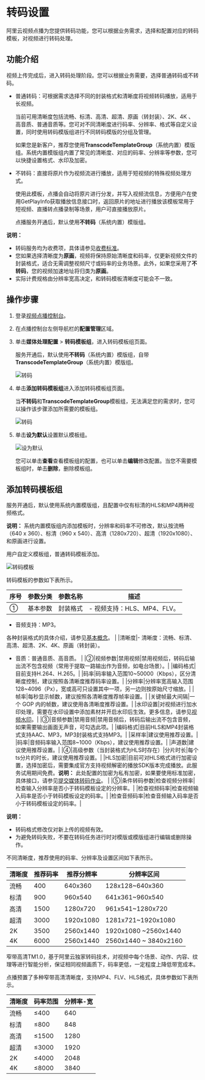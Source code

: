 # 转码设置

阿里云视频点播为您提供转码功能，您可以根据业务需求，选择和配置对应的转码模板，对视频进行转码处理。

## 功能介绍

视频上传完成后，进入转码处理阶段。您可以根据业务需要，选择普通转码或不转码。

-   普通转码：可根据需求选择不同的封装格式和清晰度将视频转码播放，适用于长视频。

    当前可用清晰度包括流畅、标清、高清、超清、原画（转封装）、2K、4K 、高音质、普通音质等。您可对不同清晰度进行码率、分辨率、格式等自定义设置，同时使用转码模版组进行不同转码模版的分组及管理。

    如果您是新客户，推荐您使用**TranscodeTemplateGroup**（系统内置）模版组。系统内置模版组内置了常见的清晰度、对应的码率、分辨率等参数，您可以快捷设置格式、水印及加密。

-   不转码：直接将原片作为视频流进行播放，适用于短视频的特殊视频处理方式。

    使用此模板，点播会自动将原片进行分发，并写入视频流信息，方便用户在使用GetPlayInfo获取播放信息接口时，返回原片的地址进行播放该模板常用于短视频、直播转点播录制等场景，用户可直接播放原片。

    点播服务开通后，默认使用**不转码**（系统内置）模版组。


**说明：**

-   转码服务均为收费项，具体请参见[收费标准](https://www.aliyun.com/price/product?spm=5176.2020520107.0.0.719a83833KlNbP#/vod/detail)。
-   您如果选择清晰度为**原画**，视频将保持原始清晰度和码率，仅更新视频文件的封装格式，适合无需调整视频尺寸或码率的业务场景。此外，如果您采用了**不转码**，您的视频加速地址将归类为**原画**。
-   实际计费规格由分辨率宽高决定，和转码模板清晰度可能会不一致。

## 操作步骤

1.  登录[视频点播控制台](https://vod.console.aliyun.com/)。

2.  在点播控制台左侧导航栏的**配置管理**区域。

3.  单击**媒体处理配置** \> **转码模板组**，进入转码模板组页面。

    服务开通后，默认使用**不转码**（系统内置）模版组，自带**TranscodeTemplateGroup**（系统内置）模版组。

    ![转码](https://static-aliyun-doc.oss-accelerate.aliyuncs.com/assets/img/zh-CN/0739006061/p172491.png)

4.  单击**添加转码模板组**进入添加转码模板组页面。

    当**不转码**和**TranscodeTemplateGroup**模板组，无法满足您的需求时，您可以操作该步骤添加所需要的模板组。

    ![转码](https://static-aliyun-doc.oss-accelerate.aliyuncs.com/assets/img/zh-CN/0739006061/p174476.png)

5.  单击**设为默认**设置默认模板组。

    ![设为默认](https://static-aliyun-doc.oss-accelerate.aliyuncs.com/assets/img/zh-CN/0739006061/p174513.png)

    您可以单击**查看**查看模板组的配置，也可以单击**编辑**修改配置。当您不需要模板组时，单击**删除**，删除模板组。


## 添加转码模板组

服务开通后，默认使用系统内置模版组，且配置中仅有标清的HLS和MP4两种视频格式。

**说明：** 系统内置模版组内添加模板时，分辨率和码率不可修改，默认按流畅（640 x 360）、标清（960 x 540）、高清（1280x720）、超清（1920x1080）、和原画进行设置。

用户自定义模板组，普通转码模板添加。

![转码模板](https://static-aliyun-doc.oss-accelerate.aliyuncs.com/assets/img/zh-CN/9063155061/p182466.png)

转码模板的参数如下表所示。

|序号|参数分类|参数名称|描述|
|--|----|----|--|
|①|基本参数|封装格式|-   视频支持：HLS、MP4、FLV。
-   音频支持：MP3。

各种封装格式的具体介绍，请参见[基本概念](/cn.zh-CN/产品简介/基本概念.md)。 |
|清晰度|-   清晰度：流畅、标清、高清、超清、2K、4K、原画（转封装）。
-   音质：普通音质、高音质。 |
|②|视频参数|禁用视频|禁用视频后，转码后输出流不包含视频（常用于提取一路输出作为音频，如电台场景）。|
|编码格式|目前支持H.264、H.265。|
|码率|码率输入范围10~50000（Kbps），区分清晰度控制，建议按照各清晰度推荐码率设置。|
|分辨率|分辨率宽高输入范围128~4096（Px），宽或高可只设置其中一项，另一边则按原始尺寸缩放。|
|帧率|每秒显示帧数，建议按照各清晰度推荐帧率设置。|
|关键帧最大间隔|一个 GOP 内的帧数，建议使用各清晰度推荐设置。|
|水印设置|对视频进行加水印处理，需要在水印设置中添加素材并开启水印后生效。更多信息，请参见[视频水印](/cn.zh-CN/控制台指南/配置管理/水印管理.md)。|
|③|音频参数|禁用音频|禁用音频后，转码后输出流不包含音频，如果需要输出画面无声音，可勾选此项。|
|编码格式|目前HLS和MP4封装格式支持AAC、MP3，MP3封装格式支持MP3。|
|采样率|建议使用推荐设置。|
|码率|音频码率输入范围8~1000（Kbps），建议使用推荐设置。|
|声道数|建议使用推荐设置。|
|④|高级参数（当封装格式为HLS时存在）|分片时长|每个ts分片的时长，建议使用推荐设置。|
|HLS加密|目前可对HLS格式进行加密设置，选择加密后，需要集成官方支持视频解密的播放SDK版本完成播放。此服务试用期间免费。**说明：** 此处配置的加密为私有加密，如果要使用标准加密，具体接口，请参见[提交媒体转码作业](/cn.zh-CN/服务端API/媒体处理/发起处理/提交媒体转码作业.md)。 |
|⑤|条件转码参数|检查视频分辨率|检查输入分辨率是否小于转码模板设定的分辨率。|
|检查视频码率|检查视频输入码率是否小于转码模板设定的码率。|
|检查音频码率|检查音频输入码率是否小于转码模板设定的码率。|

**说明：**

-   转码格式修改仅对新上传的视频有效。
-   为避免转码失败，不要在转码任务进行时对模版或模版组进行编辑或删除操作。

不同清晰度，推荐使用的码率、分辨率及设置区间如下表所示。

|清晰度|推荐码率|推荐分辨率|分辨率区间|
|---|----|-----|-----|
|流畅|400|640x360|128x128~640x360|
|标清|900|960x540|641x361~960x540|
|高清|1500|1280x720|961x541~1280x720|
|超清|3000|1920x1080|1281x721~1920x1080|
|2K|3500|2560x1440|1920x1080 ~2560x1440|
|4K|6000|2560x1440|2560x1440 ~ 3840x2160|

窄带高清TM1.0，基于阿里云独家转码技术，对视频中每个场景、动作、内容、纹理等进行智能分析，保证相同视频画质下，码率更低，一定程度上降低带宽成本。

点播预置了多种窄带高清清晰度，支持MP4、FLV、HLS格式，具体参数如下表所示。

|清晰度|码率范围|分辨率-宽|
|---|----|-----|
|流畅|≤400|640|
|标清|≤800|848|
|高清|≤1500|1280|
|超清|≤3000|1920|
|2K|≤4000|2048|
|4K|≤8000|3840|

